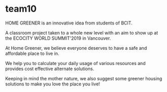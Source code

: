 # team10

HOME GREENER   is an innovative idea from students of
BCIT.

A classroom project taken to a whole new level with an 
aim to show up at the   ECOCITY WORLD SUMMIT'2019
in Vancouver.

At Home Greener, we believe everyone deserves to have 
a safe and affordable place to live in.

We help you to calculate your daily usage of various 
resources and provides cost effective alternate solutions.

Keeping in mind the mother nature, we also suggest 
some greener housing solutions to make you love the 
place you live!
